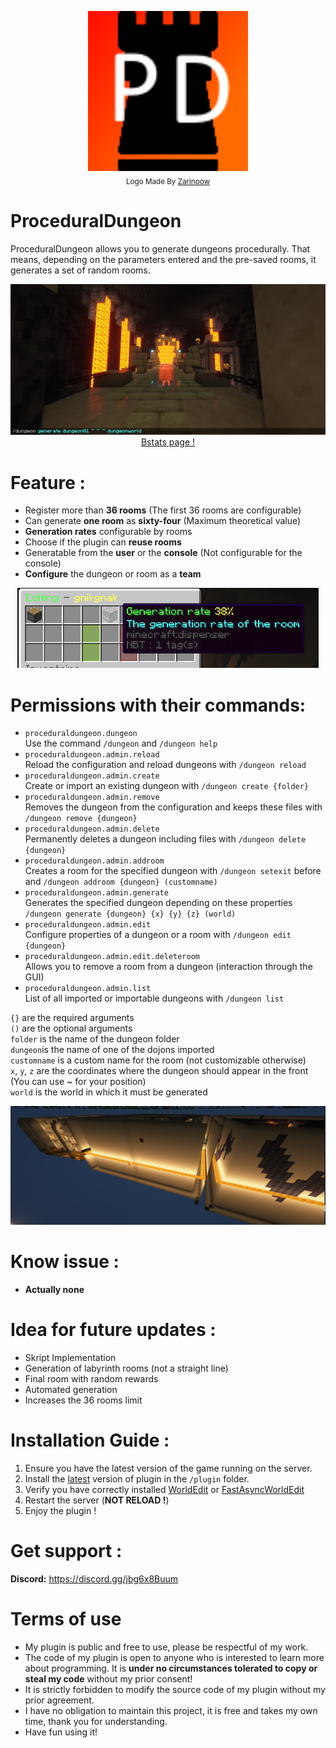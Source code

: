 <p align="center">
  <a href="https://github.com/Zarinoow/ProceduralDungeon">
    <img src="Pdungeon.png" alt="ProceduralDungeon Logo" height="256">
  </a>
  <br/>
  <sub>Logo Made By <a href="https://github.com/Zarinoow">Zarinoow</a></sub>
</p>

# ProceduralDungeon
ProceduralDungeon allows you to generate dungeons procedurally. That means, depending on the parameters entered and the pre-saved rooms, it generates a set of random rooms.

<p align="center">
  <img src="pdungeonthumbnail.png" alt="ProceduralDungeon Dungeon">
  <a href="https://bstats.org/plugin/bukkit/ProceduralDungeon/13962">
    Bstats page !
  </a>
</p>


# Feature :
  - Register more than **36 rooms** (The first 36 rooms are configurable)
  - Can generate **one room** as **sixty-four** (Maximum theoretical value)
  - **Generation rates** configurable by rooms
  - Choose if the plugin can **reuse rooms**
  - Generatable from the **user** or the **console** (Not configurable for the console)
  - **Configure** the dungeon or room as a **team**
<p align="center">
  <img src="pdungeonthumbnail_roomedit0.png" alt="ProceduralDungeon Edit" height="128">
</p>
 
# Permissions with their commands:
  - `proceduraldungeon.dungeon` <br/> Use the command `/dungeon` and `/dungeon help`
  - `proceduraldungeon.admin.reload` <br/> Reload the configuration and reload dungeons with `/dungeon reload`
  - `proceduraldungeon.admin.create` <br/> Create or import an existing dungeon with `/dungeon create {folder}`
  - `proceduraldungeon.admin.remove` <br/> Removes the dungeon from the configuration and keeps these files with `/dungeon remove {dungeon}`
  - `proceduraldungeon.admin.delete` <br/> Permanently deletes a dungeon including files with `/dungeon delete {dungeon}`
  - `proceduraldungeon.admin.addroom` <br/> Creates a room for the specified dungeon with `/dungeon setexit` before and `/dungeon addroom {dungeon} (customname)`
  - `proceduraldungeon.admin.generate` <br/> Generates the specified dungeon depending on these properties `/dungeon generate {dungeon} {x} {y} {z} (world)`
  - `proceduraldungeon.admin.edit` <br/> Configure properties of a dungeon or a room with `/dungeon edit {dungeon}`
  - `proceduraldungeon.admin.edit.deleteroom` <br/> Allows you to remove a room from a dungeon (interaction through the GUI)
  - `proceduraldungeon.admin.list` <br/> List of all imported or importable dungeons with `/dungeon list`
  
`{}` are the required arguments<br/>
`()` are the optional arguments<br/>
`folder` is the name of the dungeon folder<br/>
`dungeon`is the name of one of the dojons imported<br/>
`customname` is a custom name for the room (not customizable otherwise)<br/>
`x`, `y`, `z` are the coordinates where the dungeon should appear in the front (You can use ~ for your position)<br/>
`world` is the world in which it must be generated<br/>

<p align="center">
  <img src="pdungeonthumbnail_roomgen0.png" alt="ProceduralDungeon Gen">
</p>

# Know issue :
- __Actually none__

# Idea for future updates :
  - Skript Implementation
  - Generation of labyrinth rooms (not a straight line)
  - Final room with random rewards
  - Automated generation
  - Increases the 36 rooms limit

# Installation Guide :
1) Ensure you have the latest version of the game running on the server.
2) Install the <a href="https://github.com/Zarinoow/ProceduralDungeon/releases/latest">latest<a/> version of plugin in the `/plugin` folder.
3) Verify you have correctly installed <a href="https://dev.bukkit.org/projects/worldedit/files">WorldEdit</a> or <a href="https://ci.athion.net/job/FastAsyncWorldEdit/">FastAsyncWorldEdit</a>
4) Restart the server (**NOT RELOAD !**)
5) Enjoy the plugin !

# Get support :
**Discord:** https://discord.gg/jbg6x8Buum

# Terms of use
- My plugin is public and free to use, please be respectful of my work.
- The code of my plugin is open to anyone who is interested to learn more about programming. It is **under no circumstances tolerated to copy or steal my code** without my prior consent!
- It is strictly forbidden to modify the source code of my plugin without my prior agreement.
- I have no obligation to maintain this project, it is free and takes my own time, thank you for understanding.
- Have fun using it!
